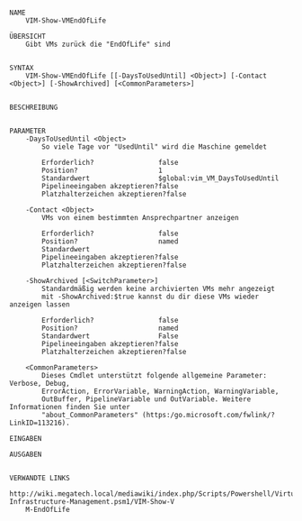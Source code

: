 ﻿```

NAME
    VIM-Show-VMEndOfLife
    
ÜBERSICHT
    Gibt VMs zurück die "EndOfLife" sind
    
    
SYNTAX
    VIM-Show-VMEndOfLife [[-DaysToUsedUntil] <Object>] [-Contact <Object>] [-ShowArchived] [<CommonParameters>]
    
    
BESCHREIBUNG
    

PARAMETER
    -DaysToUsedUntil <Object>
        So viele Tage vor "UsedUntil" wird die Maschine gemeldet
        
        Erforderlich?                false
        Position?                    1
        Standardwert                 $global:vim_VM_DaysToUsedUntil
        Pipelineeingaben akzeptieren?false
        Platzhalterzeichen akzeptieren?false
        
    -Contact <Object>
        VMs von einem bestimmten Ansprechpartner anzeigen
        
        Erforderlich?                false
        Position?                    named
        Standardwert                 
        Pipelineeingaben akzeptieren?false
        Platzhalterzeichen akzeptieren?false
        
    -ShowArchived [<SwitchParameter>]
        Standardmäßig werden keine archivierten VMs mehr angezeigt
        mit -ShowArchived:$true kannst du dir diese VMs wieder anzeigen lassen
        
        Erforderlich?                false
        Position?                    named
        Standardwert                 False
        Pipelineeingaben akzeptieren?false
        Platzhalterzeichen akzeptieren?false
        
    <CommonParameters>
        Dieses Cmdlet unterstützt folgende allgemeine Parameter: Verbose, Debug,
        ErrorAction, ErrorVariable, WarningAction, WarningVariable,
        OutBuffer, PipelineVariable und OutVariable. Weitere Informationen finden Sie unter 
        "about_CommonParameters" (https:/go.microsoft.com/fwlink/?LinkID=113216). 
    
EINGABEN
    
AUSGABEN
    
    
VERWANDTE LINKS
    http://wiki.megatech.local/mediawiki/index.php/Scripts/Powershell/Virtual-Infrastructure-Management.psm1/VIM-Show-V
    M-EndOfLife



```

